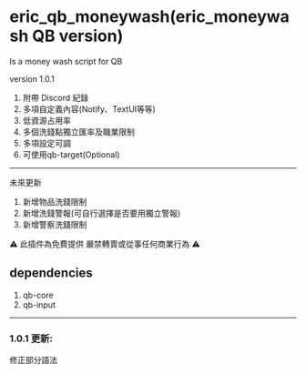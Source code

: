 # eric_qb_moneywash(eric_moneywash QB version)
Is a money wash script for QB

version 1.0.1

1. 附帶 Discord 紀錄
2. 多項自定義內容(Notify、TextUI等等)
3. 低資源占用率
4. 多個洗錢點獨立匯率及職業限制
5. 多項設定可調
6. 可使用qb-target(Optional)
---
未來更新
1. 新增物品洗錢限制
2. 新增洗錢警報(可自行選擇是否要用獨立警報)
3. 新增警察洗錢限制

⚠ 此插件為免費提供 嚴禁轉賣或從事任何商業行為 ⚠

## dependencies ##
1. qb-core
2. qb-input

---
### 1.0.1 更新: ###
修正部分語法
